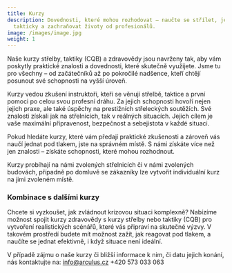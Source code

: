 ```yaml
---
title: Kurzy
description: Dovednosti, které mohou rozhodovat – naučte se střílet, jednat
  takticky a zachraňovat životy od profesionálů.
image: /images/image.jpg
weight: 1
---
```

Naše kurzy střelby, taktiky (CQB) a zdravovědy jsou navrženy tak, aby vám poskytly praktické znalosti a dovednosti, které skutečně využijete. Jsme tu pro všechny – od začátečníků až po pokročilé nadšence, kteří chtějí posunout své schopnosti na vyšší úroveň.

Kurzy vedou zkušení instruktoři, kteří se věnují střelbě, taktice a první pomoci po celou svou profesní dráhu. Za jejich schopnosti hovoří nejen jejich praxe, ale také úspěchy na prestižních střeleckých soutěžích. Své znalosti získali jak na střelnicích, tak v reálných situacích. Jejich cílem je vaše maximální připravenost, bezpečnost a sebejistota v každé situaci.

Pokud hledáte kurzy, které vám předají praktické zkušenosti a zároveň vás naučí jednat pod tlakem, jste na správném místě. S námi získáte více než jen znalosti – získáte schopnosti, které mohou rozhodnout.

Kurzy probíhají na námi zvolených střelnicích či v námi zvolených budovách, případně po domluvě se zákazníky lze vytvořit individuální kurz na jimi zvoleném místě.

### Kombinace s dalšími kurzy

Chcete si vyzkoušet, jak zvládnout krizovou situaci komplexně? Nabízíme možnost spojit kurzy zdravovědy s kurzy střelby nebo taktiky (CQB) pro vytvoření realistických scénářů, které vás připraví na skutečné výzvy. V takovém prostředí budete mít možnost zažít, jak reagovat pod tlakem, a naučíte se jednat efektivně, i když situace není ideální.

V případě zájmu o naše kurzy či bližší informace k nim, či datu jejich konání, nás kontaktujte na:
info@arculus.cz
+420 573 033 063
